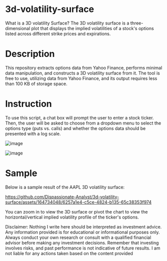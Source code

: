 # 3d-volatility-surface  

What is a 3D volatility Surface?
The 3D volatility surface is a three-dimensional plot that displays the implied volatilities of a stock's options listed across different strike prices and expirations.

# Description
This repository extracts options data from Yahoo Finance, performs minimal data manipulation, and constructs a 3D volatility surface from it. The tool is free to use, utilizing data from Yahoo Finance, and its output requires less than 100 KB of storage space.

# Instruction
To use this script, a chat box will prompt the user to enter a stock ticker. Then, the user will be asked to choose from a dropdown menu to select the options type (puts vs. calls) and whether the options data should be presented with a log scale.

![image](https://github.com/Dispassionate-Analyst/3d-volatility-surface/assets/164734048/a3af8dd7-fb7d-47b2-b565-9e679a3d5048)

![image](https://github.com/Dispassionate-Analyst/3d-volatility-surface/assets/164734048/b0064e85-137a-484a-8ba7-b008fcab71a0)

# Sample 

Below is a sample result of the AAPL 3D volatility surface:

https://github.com/Dispassionate-Analyst/3d-volatility-surface/assets/164734048/6257a1e4-c5ce-4824-b135-65c38353f974


You can zoom in to view the 3D surface or pivot the chart to view the horizontal/vertical implied volatility profile of the ticker's options.

Disclaimer: Nothing I write here should be interpreted as investment advice. Any information provided is for educational or informational purposes only. Always conduct your own research or consult with a qualified financial advisor before making any investment decisions. Remember that investing involves risks, and past performance is not indicative of future results. I am not liable for any actions taken based on the content provided

